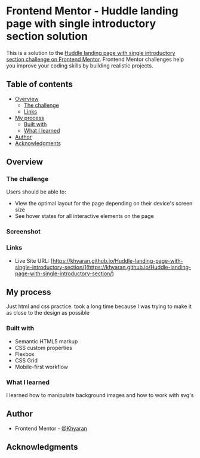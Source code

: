# Frontend Mentor - Huddle landing page with single introductory section solution

This is a solution to the [Huddle landing page with single introductory section challenge on Frontend Mentor](https://www.frontendmentor.io/challenges/huddle-landing-page-with-a-single-introductory-section-B_2Wvxgi0). Frontend Mentor challenges help you improve your coding skills by building realistic projects. 

## Table of contents

- [Overview](#overview)
  - [The challenge](#the-challenge)
  - [Links](#links)
- [My process](#my-process)
  - [Built with](#built-with)
  - [What I learned](#what-i-learned)
- [Author](#author)
- [Acknowledgments](#acknowledgments)


## Overview

### The challenge

Users should be able to:

- View the optimal layout for the page depending on their device's screen size
- See hover states for all interactive elements on the page

### Screenshot


### Links

- Live Site URL: [https://khyaran.github.io/Huddle-landing-page-with-single-introductory-section/](https://khyaran.github.io/Huddle-landing-page-with-single-introductory-section/)

## My process
Just html and css practice. took a long time because I was trying to make it as close to the design as possible
### Built with

- Semantic HTML5 markup
- CSS custom properties
- Flexbox
- CSS Grid
- Mobile-first workflow


### What I learned

I learned how to manipulate background images and how to work with svg's


## Author

- Frontend Mentor - [@Khyaran](https://www.frontendmentor.io/profile/Khyaran)


## Acknowledgments
